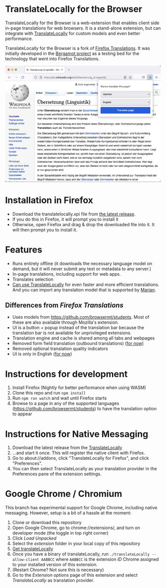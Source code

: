 # TranslateLocally for the Browser
TranslateLocally for the Browser is a web-extension that enables client side in-page translations for web browsers. It is a stand-alone extension, but can integrate with [TranslateLocally](https://translatelocally.com) for custom models and even better performance.

TranslateLocally for the Browser is a fork of [Firefox Translations](https://github.com/mozilla/translatelocally-web-ext). It was initially developed in the [Bergamot project](https://browser.mt/) as a testing bed for the technology that went into Firefox Translations.

![Screenshot of TranslateLocally for the Browser](./.github/screenshot.png)

# Installation in Firefox
- Download the translatelocally.xpi file from [the latest release](https://addons.mozilla.org/en-GB/firefox/addon/translatelocally-for-firefox/).
- If you do this in Firefox, it will prompt you to install it
- Otherwise, open Firefox and drag & drop the downloaded file into it. It will then prompt you to install it.

# Features
- Runs entirely offline (it downloads the necessary language model on demand, but it will never submit any text or metadata to any server.)
- In-page translations, including support for web apps.
- Translates selection
- [Can use TranslateLocally](#instructions-for-native-messaging) for even faster and more efficient translations. And you can import any translation model that is supported by [Marian](https://marian-nmt.github.io).

## Differences from _Firefox Translations_
- Uses models from https://github.com/browsermt/students. Most of these are also available through Mozilla's extension.
- UI is a button + popup instead of the translation bar because the translation bar is not available for unprivileged extensions.
- Translation engine and cache is shared among all tabs and webpages
- Removed form field translation (outbound translations) ([for now](https://github.com/jelmervdl/translatelocally-web-ext/issues/42))
- Removed optional translation quality indicators
- UI is only in English ([for now](https://github.com/jelmervdl/translatelocally-web-ext/issues/43))

# Instructions for development
1. Install Firefox (Nightly for better performance when using WASM)
2. Clone this repo and run `npm install`
3. Run `npm run watch` and wait until Firefox starts
4. Browse to a page in any of the supported languages (https://github.com/browsermt/students) to have the translation option to appear

# Instructions for Native Messaging
1. Download the latest release from the [TranslateLocally](https://translatelocally.com/)
2. …and start it once. This will register the native client with Firefox.
3. Go to about://addons, click "TranslateLocally for Firefox", and click "Preferences".
4. You can then select TranslateLocally as your translation provider in the Preferences pane of the extension settings.

# Google Chrome / Chromium
This branch has experimental support for Google Chrome, including native messaging. However, setup is a bit of a hassle at the moment:

1. Clone or download this repository
2. Open Google Chrome, go to chrome://extensions/, and turn on developer mode (the toggle in top right corner)
3. Click _Load Unpacked_
4. Select the _extension_ folder in your local copy of this repository
5. [Get translateLocally](https://translatelocally.com/)
6. Once you have a binary of translateLocally, run `./translateLocally --allow-client AABBCC` where `AABBCC` is the extension _ID_ Chrome assigned to your installed version of this extension.
7. (Restart Chrome? Not sure this is necessary)
8. Go to the _Extension options_ page of this extension and select _TranslateLocally_ as translation provider.
